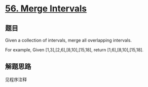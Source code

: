 # [56. Merge Intervals](https://leetcode.com/problems/merge-intervals/)

## 题目
Given a collection of intervals, merge all overlapping intervals.


For example,
Given [1,3],[2,6],[8,10],[15,18],
return [1,6],[8,10],[15,18].
## 解题思路

见程序注释
